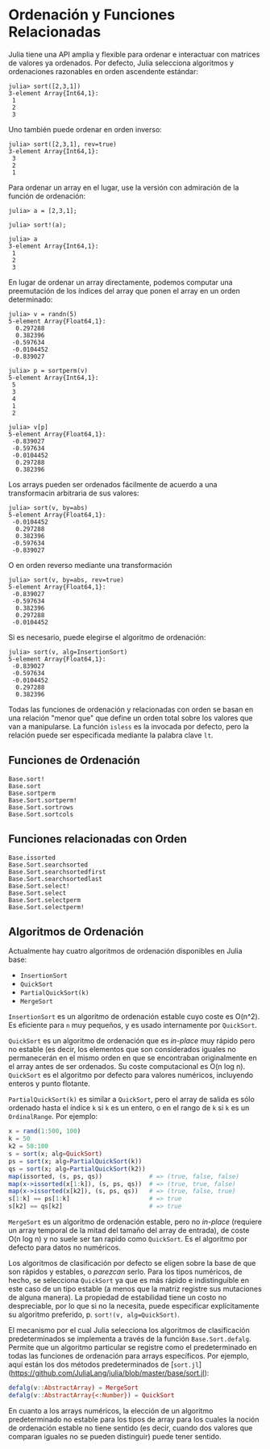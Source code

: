 # Ordenación y Funciones Relacionadas

Julia tiene una API amplia y flexible para ordenar e interactuar con matrices de valores ya ordenados. Por defecto, Julia selecciona algoritmos y ordenaciones razonables en orden ascendente estándar:

```jldoctest
julia> sort([2,3,1])
3-element Array{Int64,1}:
 1
 2
 3
```

Uno también puede ordenar en orden inverso:

```jldoctest
julia> sort([2,3,1], rev=true)
3-element Array{Int64,1}:
 3
 2
 1
```

Para ordenar un array en el lugar, use la versión con admiración de la función de ordenación:

```jldoctest
julia> a = [2,3,1];

julia> sort!(a);

julia> a
3-element Array{Int64,1}:
 1
 2
 3
```

En lugar de ordenar un array directamente, podemos computar una preemutación de los índices del array que ponen el array en un orden determinado:

```julia-repl
julia> v = randn(5)
5-element Array{Float64,1}:
  0.297288
  0.382396
 -0.597634
 -0.0104452
 -0.839027

julia> p = sortperm(v)
5-element Array{Int64,1}:
 5
 3
 4
 1
 2

julia> v[p]
5-element Array{Float64,1}:
 -0.839027
 -0.597634
 -0.0104452
  0.297288
  0.382396
```

Los arrays pueden ser ordenados fácilmente de acuerdo a una transformacin arbitraria de sus valores:

```julia-repl
julia> sort(v, by=abs)
5-element Array{Float64,1}:
 -0.0104452
  0.297288
  0.382396
 -0.597634
 -0.839027
```

O en orden reverso mediante una transformación

```julia-repl
julia> sort(v, by=abs, rev=true)
5-element Array{Float64,1}:
 -0.839027
 -0.597634
  0.382396
  0.297288
 -0.0104452
```

Si es necesario, puede elegirse el algoritmo de ordenación:

```julia-repl
julia> sort(v, alg=InsertionSort)
5-element Array{Float64,1}:
 -0.839027
 -0.597634
 -0.0104452
  0.297288
  0.382396
```

Todas las funciones de ordenación y relacionadas con orden se basan en una relación "menor que" que define un orden total sobre los valores que van a manipularse. La función `isless` es la invocada por defecto, pero la relación puede ser especificada mediante la palabra clave `lt`.

## Funciones de Ordenación

```@docs
Base.sort!
Base.sort
Base.sortperm
Base.Sort.sortperm!
Base.Sort.sortrows
Base.Sort.sortcols
```

## Funciones relacionadas con Orden

```@docs
Base.issorted
Base.Sort.searchsorted
Base.Sort.searchsortedfirst
Base.Sort.searchsortedlast
Base.Sort.select!
Base.Sort.select
Base.Sort.selectperm
Base.Sort.selectperm!
```

## Algoritmos de Ordenación

Actualmente hay cuatro algoritmos de ordenación disponibles en Julia base:

  * `InsertionSort`
  * `QuickSort`
  * `PartialQuickSort(k)`
  * `MergeSort`

`InsertionSort` es un algoritmo de ordenación estable cuyo coste es O(n^2). Es eficiente para `n` muy pequeños, y es usado internamente por `QuickSort`.

`QuickSort` es un algoritmo de ordenación que es *in-place* muy rápido pero no estable (es decir, los elementos que son considerados iguales no permanecerán en el mismo orden en que se encontraban originalmente en el array antes de ser ordenados. Su coste computacional es O(n log n). `QuickSort` es el algoritmo por defecto para valores numéricos, incluyendo enteros y punto flotante.

`PartialQuickSort(k)` es similar a `QuickSort`, pero el array de salida es sólo ordenado hasta el índice 
`k` si `k` es un entero, o en el rango de `k` si `k` es un `OrdinalRange`. Por ejemplo:

```julia
x = rand(1:500, 100)
k = 50
k2 = 50:100
s = sort(x; alg=QuickSort)
ps = sort(x; alg=PartialQuickSort(k))
qs = sort(x; alg=PartialQuickSort(k2))
map(issorted, (s, ps, qs))             # => (true, false, false)
map(x->issorted(x[1:k]), (s, ps, qs))  # => (true, true, false)
map(x->issorted(x[k2]), (s, ps, qs))   # => (true, false, true)
s[1:k] == ps[1:k]                      # => true
s[k2] == qs[k2]                        # => true
```

`MergeSort` es un algoritmo de ordenación estable, pero no *in-place* (requiere un array temporal de la mitad del tamaño del array de entrada), de coste O(n log n) y no suele ser tan rapido como `QuickSort`. Es el algoritmo por defecto para datos no numéricos.

Los algoritmos de clasificación por defecto se eligen sobre la base de que son rápidos y estables, o *parezcan* serlo. Para los tipos numéricos, de hecho, se selecciona `QuickSort` ya que es más rápido e indistinguible en este caso de un tipo estable (a menos que la matriz registre sus mutaciones de alguna manera). La propiedad de estabilidad tiene un costo no despreciable, por lo que si no la necesita, puede especificar explícitamente su algoritmo preferido, p. `sort!(v, alg=QuickSort)`.

El mecanismo por el cual Julia selecciona los algoritmos de clasificación predeterminados se implementa a través de la función `Base.Sort.defalg`. Permite que un algoritmo particular se registre como el predeterminado en todas las funciones de ordenación para arrays específicos. Por ejemplo, aquí están los dos métodos predeterminados de [`sort.jl`] (https://github.com/JuliaLang/julia/blob/master/base/sort.jl):

```julia
defalg(v::AbstractArray) = MergeSort
defalg(v::AbstractArray{<:Number}) = QuickSort
```

En cuanto a los arrays numéricos, la elección de un algoritmo predeterminado no estable para los tipos de array para los cuales la noción de ordenación estable no tiene sentido (es decir, cuando dos valores que comparan iguales no se pueden distinguir) puede tener sentido.
